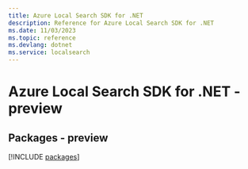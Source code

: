 ```yaml
---
title: Azure Local Search SDK for .NET
description: Reference for Azure Local Search SDK for .NET
ms.date: 11/03/2023
ms.topic: reference
ms.devlang: dotnet
ms.service: localsearch
---
```

# Azure Local Search SDK for .NET - preview
## Packages - preview
[!INCLUDE [packages](local-search-index.md)]